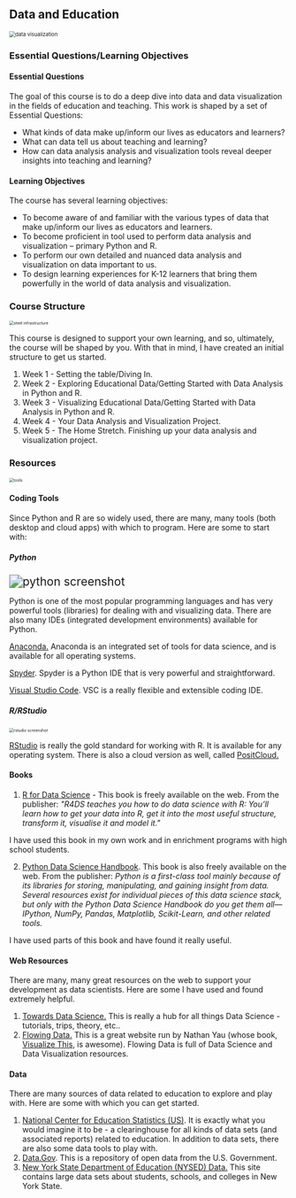 ## Data and Education

<img src="https://d33wubrfki0l68.cloudfront.net/31835ef96ec58b4313ee82347d981c38e49dca74/3f87f/img/portfolio/2018/intangible-cultural-heritage/intangible_cultural_heritage_feature.png" alt="data visualization" style="zoom:67%;" />



### Essential Questions/Learning Objectives

#### Essential Questions

The goal of this course is to do a deep dive into data and data visualization in the fields of education and teaching. This work is shaped by a set of Essential Questions:

- What kinds of data make up/inform our lives as educators and learners?
- What can data tell us about teaching and learning?
- How can data analysis analysis and visualization tools reveal deeper insights into teaching and learning?

#### Learning Objectives

The course has several learning objectives:

- To become aware of and familiar with the various types of data that make up/inform our lives as educators and learners.
- To become proficient in tool used to perform data analysis and visualization – primary Python and R.
- To perform our own detailed and nuanced data analysis and visualization on data important to us.
- To design learning experiences for K-12 learners that bring them powerfully in the world of data analysis and visualization.



### Course Structure

<img src="https://images.unsplash.com/photo-1603604342747-b285bb892e2f?ixlib=rb-4.0.3&ixid=M3wxMjA3fDB8MHxwaG90by1wYWdlfHx8fGVufDB8fHx8fA%3D%3D&auto=format&fit=crop&w=1173&q=80" alt="steel infrastructure" style="zoom:50%;" />



This course is designed to support your own learning, and so, ultimately, the course will be shaped by you. With that in mind, I have created an initial structure to get us started.

1. Week 1 - Setting the table/Diving In.
2. Week 2 - Exploring Educational Data/Getting Started with Data Analysis in Python and R.
3. Week 3 - Visualizing Educational Data/Getting Started with Data Analysis in Python and R.
4. Week 4 - Your Data Analysis and Visualization Project.
5. Week 5 - The Home Stretch. Finishing up your data analysis and visualization project.



### Resources

<img src="https://images.unsplash.com/photo-1508873535684-277a3cbcc4e8?ixlib=rb-4.0.3&ixid=M3wxMjA3fDB8MHxwaG90by1wYWdlfHx8fGVufDB8fHx8fA%3D%3D&auto=format&fit=crop&w=1170&q=80" alt="tools" style="zoom:50%;" />

#### Coding Tools

Since Python and R are so widely used, there are many, many tools (both desktop and cloud apps) with which to program. Here are some to start with:

##### Python

<img src="https://www.simplilearn.com/ice9/free_resources_article_thumb/Data_Visualization_in_Python/Data_Visualization_in_Python_30.png" alt="python screenshot" style="zoom:150%;" />



Python is one of the most popular programming languages and has very powerful tools (libraries) for dealing with and visualizing data. There are also many IDEs (integrated development environments) available for Python.

[Anaconda.](https://www.anaconda.com) Anaconda is an integrated set of tools for data science, and is available for all operating systems.

[Spyder](https://www.spyder-ide.org). Spyder is a Python IDE that is very powerful and straightforward.

[Visual Studio Code](https://code.visualstudio.com). VSC is a really flexible and extensible coding IDE.



##### R/RStudio

<img src="https://posit.co/wp-content/uploads/2023/02/thumbnail-21.png" alt="rstudio screenshot" style="zoom:50%;" />

[RStudio](https://posit.co/download/rstudio-desktop/) is really the gold standard for working with R. It is available for any operating system. There is also a cloud version as well, called [PositCloud.](https://posit.cloud)

#### Books

1. [R for Data Science](https://r4ds.had.co.nz/index.html) - This book is freely available on the web. From the publisher: *"R4DS teaches you how to do data science with R: You’ll learn how to get your data into R, get it into the most useful structure, transform it, visualise it and model it."*

I have used this book in my own work and in enrichment programs with high school students.

2. [Python Data Science Handbook](https://jakevdp.github.io/PythonDataScienceHandbook/). This book is also freely available on the web. From the publisher: *Python is a first-class tool mainly because of its libraries for storing, manipulating, and gaining insight from data. Several resources exist for individual pieces of this data science stack, but only with the Python Data Science Handbook do you get them all—IPython, NumPy, Pandas, Matplotlib, Scikit-Learn, and other related tools.*

I have used parts of this book and have found it really useful.

#### Web Resources

There are many, many great resources on the web to support your development as data scientists. Here are some I have used and found extremely helpful.

1. [Towards Data Science.](https://towardsdatascience.com) This is really a hub for all things Data Science - tutorials, trips, theory, etc..
2. [Flowing Data.](https://flowingdata.com) This is a great website run by Nathan Yau (whose book, [Visualize This](https://www.amazon.com/exec/obidos/ASIN/0470944889/braipick-20), is awesome). Flowing Data is full of Data Science and Data Visualization resources.

#### Data

There are many sources of data related to education to explore and play with. Here are some with which you can get started.

1. [National Center for Education Statistics (US)](https://nces.ed.gov). It is exactly what you would imagine it to be - a clearinghouse for all kinds of data sets (and associated reports) related to education. In addition to data sets, there are also some data tools to play with.
2. [Data.Gov](https://data.gov). This is a repository of open data from the U.S. Government. 
3. [New York State Department of Education (NYSED) Data.](https://data.nysed.gov) This site contains large data sets about students, schools, and colleges in New York State.
